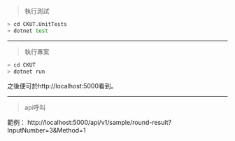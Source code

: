 > 執行測試
```zsh
> cd CKUT.UnitTests
> dotnet test
```

---

> 執行專案
```zsh
> cd CKUT
> dotnet run
```

之後便可於http://localhost:5000看到。

---

> api呼叫

範例：
http://localhost:5000/api/v1/sample/round-result?InputNumber=3&Method=1